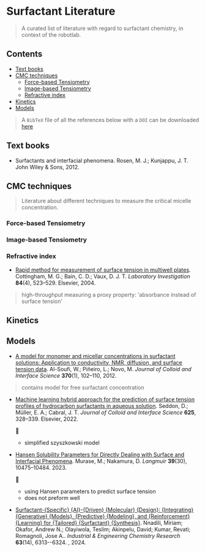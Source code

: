 # Surfactant Literature <!-- omit from toc -->
> A curated list of literature with regard to surfactant chemistry, in context of the robotlab.

## Contents <!-- omit from toc -->
- [Text books](#text-books)
- [CMC techniques](#cmc-techniques)
  - [Force-based Tensiometry](#force-based-tensiometry)
  - [Image-based Tensiometry](#image-based-tensiometry)
  - [Refractive index](#refractive-index)
- [Kinetics](#kinetics)
- [Models](#models)


> A `BibTeX` file of all the references below with a `DOI` can be downloaded [here](references_surfactants.bib)

## Text books
- Surfactants and interfacial phenomena. Rosen, M. J.; Kunjappu, J. T. John Wiley & Sons, 2012.

## CMC techniques
> Literature about different techniques to measure the critical micelle concentration.
### Force-based Tensiometry
### Image-based Tensiometry

### Refractive index
- [Rapid method for measurement of surface tension in multiwell plates](https://www.sciencedirect.com/science/article/pii/S0023683722022413). Cottingham, M. G.; Bain, C. D.; Vaux, D. J. T. *Laboratory Investigation* **84**(4), 523–529. Elsevier, 2004.
> high-throughput
> measuring a proxy property: 'absorbance instead of surface tension'


## Kinetics

## Models
- [A model for monomer and micellar concentrations in surfactant solutions: Application to conductivity, NMR, diffusion, and surface tension data](https://www.sciencedirect.com/science/article/pii/S0021979711015268). Al-Soufi, W.; Piñeiro, L.; Novo, M. *Journal of Colloid and Interface Science* **370**(1), 102–110, 2012.  
> contains model for free surfactant concentration

- [Machine learning hybrid approach for the prediction of surface tension profiles of hydrocarbon surfactants in aqueous solution](https://doi.org/10.1016/j.jcis.2022.05.035). Seddon, D.; Müller, E. A.; Cabral, J. T. *Journal of Colloid and Interface Science* **625**, 328–339. Elsevier, 2022.  
  
  :pencil:
    - simplified szyszkowski model
- [Hansen Solubility Parameters for Directly Dealing with Surface and Interfacial Phenomena](https://pubs.acs.org/doi/10.1021/acs.langmuir.3c00913). Murase, M.; Nakamura, D. *Langmuir* **39**(30), 10475–10484. 2023.  
  
  :pencil:
    - using Hansen parameters to predict surface tension
    - does not preform well

- [Surfactant-{Specific} {AI}-{Driven} {Molecular} {Design}: {Integrating} {Generative} {Models}, {Predictive} {Modeling}, and {Reinforcement} {Learning} for {Tailored} {Surfactant} {Synthesis}](https://doi.org/10.1021/acs.iecr.4c00401). Nnadili, Miriam; Okafor, Andrew N.; Olayiwola, Teslim; Akinpelu, David; Kumar, Revati; Romagnoli, Jose A.. *Industrial \& Engineering Chemistry Research* **63**(14), 6313--6324. , 2024.

